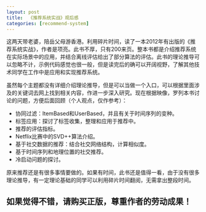 ```yaml
---
layout: post
title:  《推荐系统实战》观后感
categories: [recommend-system]
---
```


这两天带老婆，陪岳父母游香港。利用碎片时间，读了一本2012年有出版的《推荐系统实战》，作者是项亮。此书不厚，只有200来页。整本书都是介绍推荐系统在实际场景中的应用，并结合离线评估给出了部分算法的评估。此书的理论推导可以忽略不计，示例代码感觉也很一般，但是读完后的确可以开阔视野，了解其他技术同学在工作中是应用和实现推荐系统。

虽然每个主题都没有详细介绍理论推导，但是可以当做一个入口，可以根据里面涉及的关键词去网上找到相关内容，作进一步深入研究。现在根据映像，罗列本书讨论的问题，方便后面回顾（个人观点，仅作参考）：

* 协同过滤：ItemBased和UserBased，并且有关于时间序列的变种。
* 标签应用：探讨了标签收集，整理和应用于推荐中。
* 推荐的评估指标。
* Netflix比赛中的SVD++算法介绍。
* 基于社交数据的推荐：结合社交网络结构，计算相似度。
* 基于时间序列和地理位置的社交推荐。
* 冷启动问题的探讨。

原来推荐还是有很多事情要做的。如果有时间，此书还是值得一看，由于没有很多理论推导，有一定理论基础的同学可以利用碎片时间翻阅，无需拿出整段时间。

## **如果觉得不错，请购买正版，尊重作者的劳动成果！**